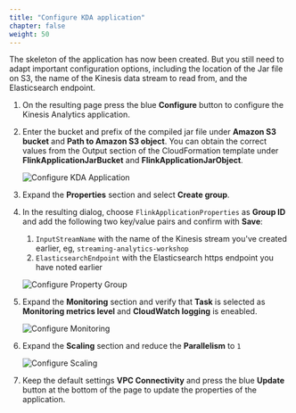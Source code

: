 ```yaml
---
title: "Configure KDA application"
chapter: false
weight: 50
---
```


The skeleton of the application has now been created. But you still need to adapt important configuration options, including the location of the Jar file on S3, the name of the Kinesis data stream to read from, and the Elasticsearch endpoint.

1. On the resulting page press the blue **Configure** button to configure the Kinesis Analytics application.

1. Enter the bucket and prefix of the compiled jar file under **Amazon S3 bucket** and **Path to Amazon S3 object**. You can obtain the correct values from the Output section of the CloudFormation template under **FlinkApplicationJarBucket** and **FlinkApplicationJarObject**.

	![Configure KDA Application](/images/flink-on-kda/kda-configure.png)

1. Expand the **Properties** section and select **Create group**. 

1. In the resulting dialog, choose `FlinkApplicationProperties` as **Group ID** and add the following two key/value pairs and confirm with **Save**:
	1. `InputStreamName` with the name of the Kinesis stream you've created earlier, eg, `streaming-analytics-workshop`
	1. `ElasticsearchEndpoint` with the Elasticsearch https endpoint you have noted earlier

	![Configure Property Group](/images/flink-on-kda/kda-property-group.png)

1. Expand the **Monitoring** section and verify that **Task** is selected as **Monitoring metrics level** and **CloudWatch logging** is eneabled.

	![Configure Monitoring](/images/flink-on-kda/kda-monitoring.png)

1. Expand the **Scaling** section and reduce the **Parallelism** to `1`

	![Configure Scaling](/images/flink-on-kda/kda-configure-scaling.png)

1. Keep the default settings **VPC Connectivity** and press the blue **Update** button at the bottom of the page to update the properties of the application.
